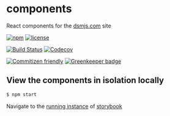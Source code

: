 # components

React components for the [dsmjs.com](https://dsmjs.com) site

[![npm](https://img.shields.io/npm/v/@dsmjs/site.svg?maxAge=2592000)](https://www.npmjs.com/package/@dsmjs/site)
[![license](https://img.shields.io/github/license/dsmjs/components.svg)](LICENSE)

[![Build Status](https://img.shields.io/travis/dsmjs/components.svg?style=flat&branch=master)](https://travis-ci.org/dsmjs/components)
[![Codecov](https://img.shields.io/codecov/c/github/dsmjs/components.svg)](https://codecov.io/github/dsmjs/components)

[![Commitizen friendly](https://img.shields.io/badge/commitizen-friendly-brightgreen.svg)](http://commitizen.github.io/cz-cli/)
[![Greenkeeper badge](https://badges.greenkeeper.io/dsmjs/components.svg)](https://greenkeeper.io/)

## View the components in isolation locally

```sh
$ npm start
```

Navigate to the [running instance](http://localhost:6006) of
[storybook](https://storybook.js.org/)
